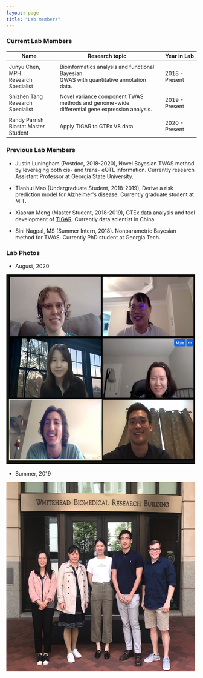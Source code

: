 ```yaml
---
layout: page
title: "Lab members"
---
```



### Current Lab Members

| Name |  | Research topic |  | Year in Lab |
| ------ |--| ---------- |--| ----- |
| | | | |  |
| Junyu Chen, MPH <br> Research Specialist  |  | Bioinformatics analysis and functional Bayesian <br> GWAS  with quantitative annotation data. |  |  2018 - Present| 
| | | | |  |
| Shizhen Tang <br> Research Specialist  |  | Novel variance component TWAS methods and genome-wide <br> differential gene expression analysis. | |   2019 - Present| 
| | | | | |
| Randy Parrish <br> Biostat Master Student  |  | Apply TIGAR to GTEx V8 data. |  |  2020 - Present| 

### Previous Lab Members

* Justin Luningham (Postdoc, 2018-2020), Novel Bayesian TWAS method by leveraging both cis- and trans- eQTL information. Currently research Assistant Professor at Georgia State University. 


* Tianhui Mao (Undergraduate Student, 2018-2019), Derive a risk prediction model for Alzheimer's disease. Currently graduate student at MIT. 


* Xiaoran Meng (Master Student, 2018-2019), GTEx data analysis and tool development of [TIGAR](https://github.com/yanglab-emory/TIGAR). Currently data scientist in China.


* Sini Nagpal, MS (Summer Intern, 2018). Nonparametric Bayesian method for TWAS. Currently PhD student at Georgia Tech.


### Lab Photos 

* August, 2020

<img style="float: center;" src="../assets/LabMeeting_08_13_2020.png" width = "500" height = "500">


* Summer, 2019

<img style="float: center;" src="../assets/YangLab_2019_resize.JPG" width = "500" height = "500">
